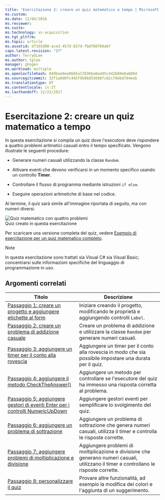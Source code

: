 ```yaml
---
title: 'Esercitazione 2: creare un quiz matematico a tempo | Microsoft Docs'
ms.custom: 
ms.date: 11/04/2016
ms.reviewer: 
ms.suite: 
ms.technology: vs-acquisition
ms.tgt_pltfrm: 
ms.topic: article
ms.assetid: d7165d08-ace3-457d-b57d-fb8f80760a6f
caps.latest.revision: "17"
author: TerryGLee
ms.author: tglee
manager: ghogen
ms.workload: multiple
ms.openlocfilehash: 049bae0ee8665a17836ba0add5c442680e0a609d
ms.sourcegitcommit: 32f1a690fc445f9586d53698fc82c7debd784eeb
ms.translationtype: HT
ms.contentlocale: it-IT
ms.lasthandoff: 12/22/2017
---
```

# <a name="tutorial-2-create-a-timed-math-quiz"></a>Esercitazione 2: creare un quiz matematico a tempo
In questa esercitazione si compila un quiz dove l'esecutore deve rispondere a quattro problemi aritmetici casuali entro il tempo specificato. Vengono illustrate le seguenti procedure:  
  
-   Generare numeri casuali utilizzando la classe `Random`.  
  
-   Attivare eventi che devono verificarsi in un momento specifico usando un controllo **Timer**.  
  
-   Controllare il flusso di programma mediante istruzioni `if else`.  
  
-   Eseguire operazioni aritmetiche di base nel codice.  
  
 Al termine, il quiz sarà simile all'immagine riportata di seguito, ma con numeri diversi.  
  
 ![Quiz matematico con quattro problemi](../ide/media/express_finishedquiz.png "Express_FinishedQuiz")  
Quiz creato in questa esercitazione  
  
 Per scaricare una versione completa del quiz, vedere [Esempio di esercitazione per un quiz matematico completo](http://code.msdn.microsoft.com/Complete-Math-Quiz-8581813c).  
  
> [!NOTE]
>  In questa esercitazione sono trattati sia Visual C# sia Visual Basic; concentrarsi sulle informazioni specifiche del linguaggio di programmazione in uso.  
  
## <a name="related-topics"></a>Argomenti correlati  
  
|Titolo|Descrizione|  
|-----------|-----------------|  
|[Passaggio 1: creare un progetto e aggiungere etichette al form](../ide/step-1-create-a-project-and-add-labels-to-your-form.md)|Iniziare creando il progetto, modificando le proprietà e aggiungendo controlli `Label`.|  
|[Passaggio 2: creare un problema di addizione casuale](../ide/step-2-create-a-random-addition-problem.md)|Creare un problema di addizione e utilizzare la classe `Random` per generare numeri casuali.|  
|[Passaggio 3: aggiungere un timer per il conto alla rovescia](../ide/step-3-add-a-countdown-timer.md)|Aggiungere un timer per il conto alla rovescia in modo che sia possibile impostare una durata per il quiz.|  
|[Passaggio 4: aggiungere il metodo CheckTheAnswer()](../ide/step-4-add-the-checktheanswer-parens-method.md)|Aggiungere un metodo per controllare se l'esecutore del quiz ha immesso una risposta corretta al problema.|  
|[Passaggio 5: aggiungere gestori di eventi Enter per i controlli NumericUpDown](../ide/step-5-add-enter-event-handlers-for-the-numericupdown-controls.md)|Aggiungere gestori eventi per semplificare lo svolgimento del quiz.|  
|[Passaggio 6: aggiungere un problema di sottrazione](../ide/step-6-add-a-subtraction-problem.md)|Aggiungere un problema di sottrazione che genera numeri casuali, utilizza il timer e controlla le risposte corrette.|  
|[Passaggio 7: aggiungere problemi di moltiplicazione e divisione](../ide/step-7-add-multiplication-and-division-problems.md)|Aggiungere problemi di moltiplicazione e divisione che generano numeri casuali, utilizzano il timer e controllano le risposte corrette.|  
|[Passaggio 8: personalizzare il quiz](../ide/step-8-customize-the-quiz.md)|Provare altre funzionalità, ad esempio la modifica dei colori e l'aggiunta di un suggerimento.|